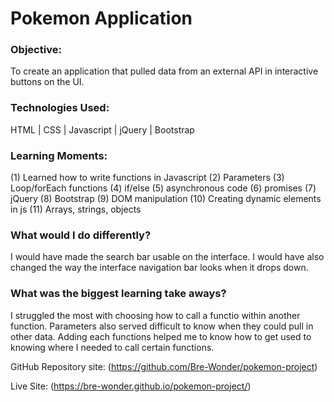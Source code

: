 # Pokemon Application

### Objective: 
To create an application that pulled data from an external API in interactive buttons on the UI.

### Technologies Used: 
HTML | CSS | Javascript | jQuery | Bootstrap

### Learning Moments: 
(1) Learned how to write functions in Javascript (2) Parameters (3) Loop/forEach functions (4) if/else (5) asynchronous code (6) promises (7) jQuery (8) Bootstrap (9) DOM manipulation (10) Creating dynamic elements in js (11) Arrays, strings, objects

### What would I do differently? 
I would have made the search bar usable on the interface. I would have also changed the way the interface navigation bar looks when it drops down. 

### What was the biggest learning take aways? 
I struggled the most with choosing how to call a functio within another function. Parameters also served difficult to know when they could pull in other data. Adding each functions helped me to know how to get used to knowing where I needed to call certain functions.

GitHub Repository site:  (https://github.com/Bre-Wonder/pokemon-project)

Live Site: (https://bre-wonder.github.io/pokemon-project/)